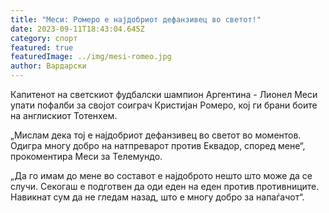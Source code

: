 ```yaml
---
title: "Меси: Ромеро е најдобриот дефанзивец во светот!"
date: 2023-09-11T18:43:04.645Z
category: спорт
featured: true
featuredImage: ../img/mesi-romeo.jpg
author: Вардарски
---
```

Капитенот на светскиот фудбалски шампион Аргентина - Лионел Меси упати пофалби за својот соиграч Кристијан Ромеро, кој ги брани боите на англискиот Тотенхем.

„Мислам дека тој е најдобриот дефанзивец во светот во моментов. Одигра многу добро на натпреварот против Еквадор, според мене“, прокоментира Меси за Телемундо.

„Да го имам до мене во составот е најдоброто нешто што може да се случи. Секогаш е подготвен да оди еден на еден против противниците. Навикнат сум да не гледам назад, што е многу добро за напаѓачот“.